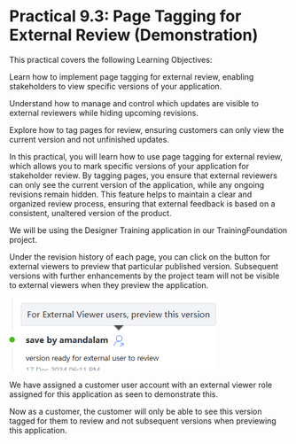 # Practical 9.3: Page Tagging for External Review (Demonstration)



This practical covers the following Learning Objectives:



Learn how to implement page tagging for external review, enabling stakeholders to view specific versions of your application.

Understand how to manage and control which updates are visible to external reviewers while hiding upcoming revisions.

Explore how to tag pages for review, ensuring customers can only view the current version and not unfinished updates.

In this practical, you will learn how to use page tagging for external review, which allows you to mark specific versions of your application for stakeholder review. By tagging pages, you ensure that external reviewers can only see the current version of the application, while any ongoing revisions remain hidden. This feature helps to maintain a clear and organized review process, ensuring that external feedback is based on a consistent, unaltered version of the product.

We will be using the Designer Training application in our TrainingFoundation project.

Under the revision history of each page, you can click on the button for external viewers to preview that particular published version. Subsequent versions with further enhancements by the project team will not be visible to external viewers when they preview the application.







![Image Description](./images/image_59.png)



We have assigned a customer user account with an external viewer role assigned for this application as seen to demonstrate this.





Now as a customer, the customer will only be able to see this version tagged for them to review and not subsequent versions when previewing this application.



